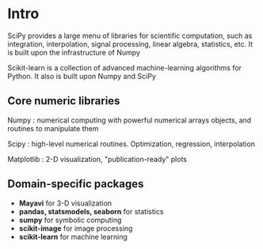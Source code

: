 # Intro

SciPy provides a large menu of libraries for scientific computation, such as integration, interpolation, signal processing, linear algebra, statistics, etc. It is built upon the infrastructure of Numpy

Scikit-learn is a collection of advanced machine-learning algorithms for Python. It also is built upon Numpy and SciPy

## Core numeric libraries

Numpy : numerical computing with powerful numerical arrays objects, and routines to manipulate them

Scipy : high-level numerical routines. Optimization, regression, interpolation

Matplotlib : 2-D visualization, "publication-ready" plots

## Domain-specific packages

- **Mayavi** for 3-D visualization
- **pandas, statsmodels, seaborn** for statistics
- **sumpy** for symbolic computing
- **scikit-image** for image processing
- **scikit-learn** for machine learning
